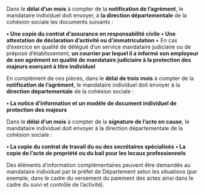 Dans le **délai d’un mois** à compter de la **notification de l’agrément**, le mandataire individuel doit envoyer, à **la direction départementale** de la cohésion sociale les documents suivants :

**• Une copie du contrat d’assurance en responsabilité civile**
**• Une attestation de déclaration d’activité ou d’immatriculation**
• En cas d’exercice en qualité de délégué d’un service mandataire judiciaire ou de préposé d’établissement, **un courrier par lequel il a informé son employeur de son agrément en qualité de mandataire judiciaire à la protection des majeurs exerçant à titre individuel**

En complément de ces pièces, dans le **délai de trois mois** à compter de la **notification de l’agrément**, le mandataire individuel doit envoyer à la **direction départementale** de la cohésion sociale :

**• La notice d’information et un modèle de document individuel de protection des majeurs**

Dans le **délai d’un mois** à compter de la **signature de l’acte en cause**, le mandataire individuel doit envoyer à la direction départementale de la cohésion sociale :

**• La copie du contrat de travail du ou des secrétaires spécialisés**
**• La copie de l’acte de propriété ou du bail pour les locaux professionnels**

Des éléments d’information complémentaires peuvent être demandés au mandataire individuel par le préfet de Département selon les situations (par exemple, dans le cadre du versement du paiement des actes ainsi dans le cadre du suivi et contrôle de l’activité).
